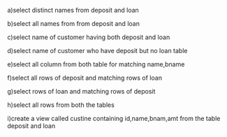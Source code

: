 a)select distinct names from deposit and loan

b)select all names from from deposit and loan

c)select name of customer having both deposit and loan

d)select name of customer who have deposit but no loan table

e)select all column from both table for matching name,bname

f)select all rows of deposit and matching rows of loan

g)select rows of loan and matching rows of deposit

h)select all rows from both the tables

i)create a view called custine containing id,name,bnam,amt from  the table deposit and loan
